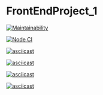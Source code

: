 # FrontEndProject_1

[![Maintainability](https://api.codeclimate.com/v1/badges/53226c39a3bf90255f0b/maintainability)](https://codeclimate.com/github/Iryna87/FrontEndProject_1/maintainability)

[![Node CI](https://github.com/hexlet-boilerplates/nodejs-package/workflows/Node%20CI/badge.svg)](https://github.com/Iryna87/FrontEndProject_1/actions)

[![asciicast](https://asciinema.org/a/2cHNS7LQM1WI2xqEOzMvPNqrc.svg)](https://asciinema.org/a/2cHNS7LQM1WI2xqEOzMvPNqrc)

[![asciicast](https://asciinema.org/a/BKW8n6Shy6tsatKw7dt91WBEs.svg)](https://asciinema.org/a/BKW8n6Shy6tsatKw7dt91WBEs)

[![asciicast](https://asciinema.org/a/bALYHAE0KVc1mXalr4hTV2Yne.svg)](https://asciinema.org/a/bALYHAE0KVc1mXalr4hTV2Yne)

[![asciicast](https://asciinema.org/a/Td9NgPassIqBwDCyTTVQt2YUD.svg)](https://asciinema.org/a/Td9NgPassIqBwDCyTTVQt2YUD)
